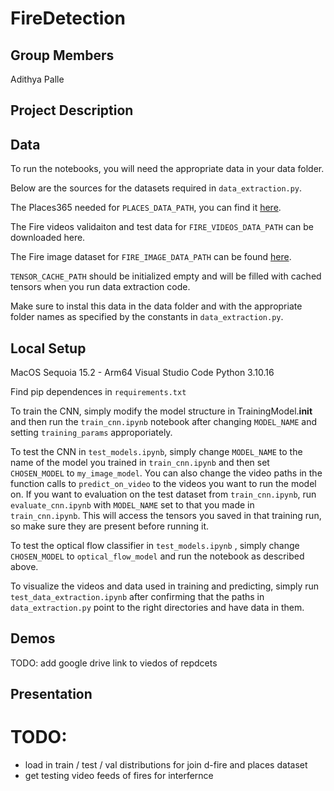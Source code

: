 # FireDetection

## Group Members
Adithya Palle

## Project Description




## Data

To run the notebooks, you will need the appropriate data in your data folder. 

Below are the sources for the datasets required in `data_extraction.py`.

The Places365 needed for `PLACES_DATA_PATH`, you can find it [here](https://github.com/CSAILVision/places365).

The Fire videos validaiton and test data for `FIRE_VIDEOS_DATA_PATH` can be downloaded here.

The Fire image dataset for `FIRE_IMAGE_DATA_PATH` can be found [here](https://universe.roboflow.com/fire-dataset-tp9jt/fire-detection-sejra/dataset/1).


`TENSOR_CACHE_PATH` should be initialized empty and will be filled with cached tensors when you run data extraction code.

Make sure to instal this data in the data folder and with the appropriate folder names as specified by the constants in `data_extraction.py`.

## Local Setup

MacOS Sequoia 15.2 - Arm64 
Visual Studio Code
Python 3.10.16

Find pip dependences in `requirements.txt`


To train the CNN, simply modify the model structure in TrainingModel.__init__ and then run the `train_cnn.ipynb` notebook after changing `MODEL_NAME` 
and setting `training_params` approporiately.


To test the CNN in `test_models.ipynb`, simply change `MODEL_NAME` to the name of the model you trained in `train_cnn.ipynb` and then set `CHOSEN_MODEL` to `my_image_model`. You can also change the video paths in the function calls to `predict_on_video` to the videos you want to run the model on. If you want to evaluation on the test
dataset from `train_cnn.ipynb`, run `evaluate_cnn.ipynb` with `MODEL_NAME` set to that you made in `train_cnn.ipynb`. This will access the tensors you saved in that 
training run, so make sure they are present before running it.

To test the optical flow classifier in `test_models.ipynb` , simply change  `CHOSEN_MODEL` to `optical_flow_model` and run the notebook as described above.

To visualize the videos and data used in training and predicting, simply run `test_data_extraction.ipynb` after confirming that the paths in `data_extraction.py` point to the right directories and have data in them.


## Demos

TODO: add google drive  link to viedos of repdcets

## Presentation

# TODO:
- load in train / test / val distributions for join d-fire and places dataset
- get testing video feeds of fires for interfernce
